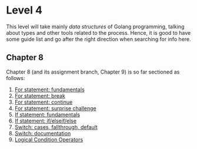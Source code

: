 # Level 4
This level will take mainly _data structures_ of Golang programming, talking about types and other tools related to the process.
Hence, it is good to have some guide list and go after the right direction when searching for info here.

## Chapter 8
Chapter 8 (and its assignment branch, Chapter 9) is so far sectioned as follows:
1. [For statement: fundamentals](https://gitlab.com/krenak/golang-homework/-/blob/main/lvl3/ch6-2.go)
2. [For statement: break](https://gitlab.com/krenak/golang-homework/-/blob/main/lvl3/ch6-4.go)
3. [For statement: continue](https://gitlab.com/krenak/golang-homework/-/blob/main/lvl3/ch6-5.go)
4. [For statement: surprise challenge](https://gitlab.com/krenak/golang-homework/-/blob/main/lvl3/ch6-6.go)
5. [If statement: fundamentals](https://gitlab.com/krenak/golang-homework/-/blob/main/lvl3/ch6-7.go)
6. [If statement: if/elseif/else](https://gitlab.com/krenak/golang-homework/-/blob/main/lvl3/ch6-8.go)
7. [Switch: cases, fallthrough, default](https://gitlab.com/krenak/golang-homework/-/blob/main/lvl3/ch6-9.go)
8. [Switch: documentation](https://gitlab.com/krenak/golang-homework/-/blob/main/lvl3/ch6-10.go)
9. [Logical Condition Operators](https://gitlab.com/krenak/golang-homework/-/blob/main/lvl3/ch6-11.go)
